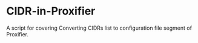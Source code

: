 # CIDR-in-Proxifier
A script for covering Converting CIDRs list to configuration file segment of Proxifier.
